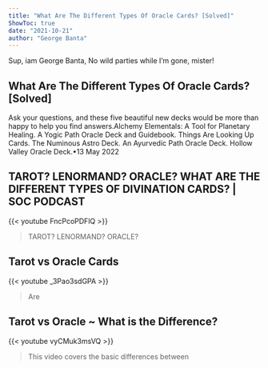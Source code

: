 ```yaml
---
title: "What Are The Different Types Of Oracle Cards? [Solved]"
ShowToc: true 
date: "2021-10-21"
author: "George Banta" 
---
```


Sup, iam George Banta, No wild parties while I’m gone, mister!
## What Are The Different Types Of Oracle Cards? [Solved]
Ask your questions, and these five beautiful new decks would be more than happy to help you find answers.Alchemy Elementals: A Tool for Planetary Healing. 
 A Yogic Path Oracle Deck and Guidebook. 
 Things Are Looking Up Cards. 
 The Numinous Astro Deck. 
 An Ayurvedic Path Oracle Deck. 
 Hollow Valley Oracle Deck.•13 May 2022

## TAROT? LENORMAND? ORACLE? WHAT ARE THE DIFFERENT TYPES OF DIVINATION CARDS?  | SOC PODCAST
{{< youtube FncPcoPDFlQ >}}
>TAROT? LENORMAND? ORACLE? 

## Tarot vs Oracle Cards
{{< youtube _3Pao3sdGPA >}}
>Are 

## Tarot vs Oracle  ~ What is the Difference?
{{< youtube vyCMuk3msVQ >}}
>This video covers the basic differences between 

